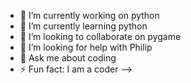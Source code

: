 
- 🔭 I’m currently working on python
- 🌱 I’m currently learning python
- 👯 I’m looking to collaborate on pygame
- 🤔 I’m looking for help with Philip
- 💬 Ask me about coding
- ⚡ Fun fact: I am a coder
-->
